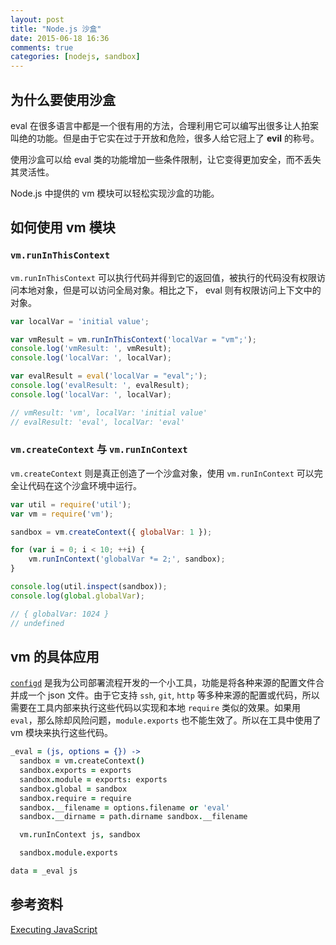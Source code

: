 ```yaml
---
layout: post
title: "Node.js 沙盒"
date: 2015-06-18 16:36
comments: true
categories: [nodejs, sandbox]
---
```


## 为什么要使用沙盒

eval 在很多语言中都是一个很有用的方法，合理利用它可以编写出很多让人拍案叫绝的功能。但是由于它实在过于开放和危险，很多人给它冠上了 **evil** 的称号。

使用沙盒可以给 eval 类的功能增加一些条件限制，让它变得更加安全，而不丢失其灵活性。

Node.js 中提供的 vm 模块可以轻松实现沙盒的功能。

## 如何使用 vm 模块

### `vm.runInThisContext`

`vm.runInThisContext` 可以执行代码并得到它的返回值，被执行的代码没有权限访问本地对象，但是可以访问全局对象。相比之下， eval 则有权限访问上下文中的对象。

```javascript
var localVar = 'initial value';

var vmResult = vm.runInThisContext('localVar = "vm";');
console.log('vmResult: ', vmResult);
console.log('localVar: ', localVar);

var evalResult = eval('localVar = "eval";');
console.log('evalResult: ', evalResult);
console.log('localVar: ', localVar);

// vmResult: 'vm', localVar: 'initial value'
// evalResult: 'eval', localVar: 'eval'
```

### `vm.createContext` 与 `vm.runInContext`

`vm.createContext` 则是真正创造了一个沙盒对象，使用 `vm.runInContext` 可以完全让代码在这个沙盒环境中运行。

```javascript
var util = require('util');
var vm = require('vm');

sandbox = vm.createContext({ globalVar: 1 });

for (var i = 0; i < 10; ++i) {
    vm.runInContext('globalVar *= 2;', sandbox);
}

console.log(util.inspect(sandbox));
console.log(global.globalVar);

// { globalVar: 1024 }
// undefined
```

## vm 的具体应用

[`configd`](https://github.com/teambition/configd) 是我为公司部署流程开发的一个小工具，功能是将各种来源的配置文件合并成一个 json 文件。由于它支持 `ssh`, `git`, `http` 等多种来源的配置或代码，所以需要在工具内部来执行这些代码以实现和本地 `require` 类似的效果。如果用 `eval`，那么除却风险问题，`module.exports` 也不能生效了。所以在工具中使用了 vm 模块来执行这些代码。

```coffeescript
_eval = (js, options = {}) ->
  sandbox = vm.createContext()
  sandbox.exports = exports
  sandbox.module = exports: exports
  sandbox.global = sandbox
  sandbox.require = require
  sandbox.__filename = options.filename or 'eval'
  sandbox.__dirname = path.dirname sandbox.__filename

  vm.runInContext js, sandbox

  sandbox.module.exports

data = _eval js
```

## 参考资料

[Executing JavaScript](https://nodejs.org/api/vm.html)
